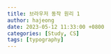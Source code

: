 ```yaml
---
title: 브라우저 동작 원리 1
author: hajeong
date: 2023-05-12 11:33:00 +0800
categories: [Study, CS]
tags: [typography]
---
```

